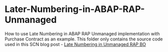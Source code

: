 # Later-Numbering-in-ABAP-RAP-Unmanaged
How to use Late Numbering in ABAP RAP Unmanaged implementation with Purchase Contract as an example.  This folder only contains the source code used in this SCN blog post - [Late Numbering in Unmanaged RAP BO](https://blogs.sap.com/2021/09/13/rap-unmanaged-bo-late-numbering/)
